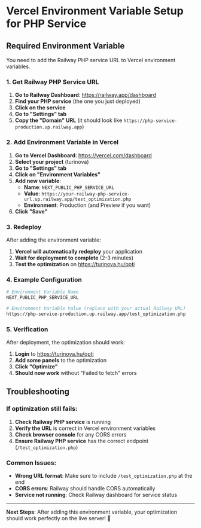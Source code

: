 # Vercel Environment Variable Setup for PHP Service

## Required Environment Variable

You need to add the Railway PHP service URL to Vercel environment variables.

### 1. Get Railway PHP Service URL

1. **Go to Railway Dashboard**: https://railway.app/dashboard
2. **Find your PHP service** (the one you just deployed)
3. **Click on the service**
4. **Go to "Settings" tab**
5. **Copy the "Domain" URL** (it should look like `https://php-service-production.up.railway.app`)

### 2. Add Environment Variable in Vercel

1. **Go to Vercel Dashboard**: https://vercel.com/dashboard
2. **Select your project** (turinova)
3. **Go to "Settings" tab**
4. **Click on "Environment Variables"**
5. **Add new variable**:
   - **Name**: `NEXT_PUBLIC_PHP_SERVICE_URL`
   - **Value**: `https://your-railway-php-service-url.up.railway.app/test_optimization.php`
   - **Environment**: Production (and Preview if you want)
6. **Click "Save"**

### 3. Redeploy

After adding the environment variable:
1. **Vercel will automatically redeploy** your application
2. **Wait for deployment to complete** (2-3 minutes)
3. **Test the optimization** on https://turinova.hu/opti

### 4. Example Configuration

```bash
# Environment Variable Name
NEXT_PUBLIC_PHP_SERVICE_URL

# Environment Variable Value (replace with your actual Railway URL)
https://php-service-production.up.railway.app/test_optimization.php
```

### 5. Verification

After deployment, the optimization should work:
1. **Login** to https://turinova.hu/opti
2. **Add some panels** to the optimization
3. **Click "Optimize"**
4. **Should now work** without "Failed to fetch" errors

## Troubleshooting

### If optimization still fails:
1. **Check Railway PHP service** is running
2. **Verify the URL** is correct in Vercel environment variables
3. **Check browser console** for any CORS errors
4. **Ensure Railway PHP service** has the correct endpoint (`/test_optimization.php`)

### Common Issues:
- **Wrong URL format**: Make sure to include `/test_optimization.php` at the end
- **CORS errors**: Railway should handle CORS automatically
- **Service not running**: Check Railway dashboard for service status

---

**Next Steps**: After adding this environment variable, your optimization should work perfectly on the live server! 🚀
